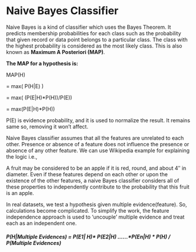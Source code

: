 # Naive Bayes Classifier
Naive Bayes is a kind of classifier which uses the Bayes Theorem. It predicts membership probabilities for each class such as the probability that given record or data point belongs to a particular class.  The class with the highest probability is considered as the most likely class. This is also known as **Maximum A Posteriori (MAP)**.

**The MAP for a hypothesis is:**

MAP(H)

= max( P(H|E) )

=  max( (P(E|H)*P(H))/P(E))

= max(P(E|H)*P(H))

P(E) is evidence probability, and it is used to normalize the result. It remains same so, removing it won’t affect.

Naive Bayes classifier assumes that all the features are unrelated to each other. Presence or absence of a feature does not influence the presence or absence of any other feature. We can use Wikipedia example for explaining the logic i.e.,

A fruit may be considered to be an apple if it is red, round, and about 4″ in diameter.  Even if these features depend on each other or upon the existence of the other features, a naive Bayes classifier considers all of these properties to independently contribute to the probability that this fruit is an apple.

In real datasets, we test a hypothesis given multiple evidence(feature). So, calculations become complicated. To simplify the work, the feature independence approach is used to ‘uncouple’ multiple evidence and treat each as an independent one.

##### P(H|Multiple Evidences) =  P(E1| H)* P(E2|H) ……*P(En|H) * P(H) / P(Multiple Evidences)

